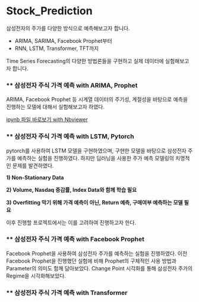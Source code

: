 # Stock_Prediction

삼성전자의 주가를 다양한 방식으로 예측해보고자 합니다.
- ARIMA, SARIMA, Facebook Prophet부터
- RNN, LSTM, Transformer, TFT까지

Time Series Forecasting의 다양한 방법론들을 구현하고 실제 데이터에 실험해보고자 합니다.


### ** 삼성전자 주식 가격 예측 with ARIMA, Prophet
ARIMA, Facebook Prophet 등 시계열 데이터의 주기성, 계절성을 바탕으로 예측을 진행하는 모델에 대해서 실험해보고자 하였다.

[ipynb 파일 바로보기 with Nbviewer](https://nbviewer.jupyter.org/github/jhbale11/DataScienceLab/blob/main/Dacon/%EC%82%BC%EC%84%B1%EC%A0%84%EC%9E%90%20%EC%A3%BC%EA%B0%80%20%EC%98%88%EC%B8%A1_ARIMA_PROPHET.ipynb)

### ** 삼성전자 주식 가격 예측 with LSTM, Pytorch
pytorch를 사용하여 LSTM 모델을 구현하였으며, 구현한 모델을 바탕으로 삼성전자 주가를 예측하는 실험을 진행하였다.
하지만 딥러닝을 사용한 주가 예측 모델링의 치명적인 문제를 발견하였다.

**1) Non-Stationary Data**

**2) Volume, Nasdaq 증감률, Index Data와 함께 학습 필요**

**3) Overfitting 막기 위해 가격 예측이 아닌, Return 예측, 구매여부 예측하는 모델 필요**

이후 진행할 프로젝트에서는 이를 고려하여 진행하고자 한다.

### ** 삼성전자 주식 가격 예측 with Facebook Prophet
Facebook Prophet을 사용하여 삼성전자 주가를 예측하는 실험을 진행하였다. 이전 Facebook Prophet을 진행했던 실험에 비해 Prophet의 구체적인 사용 방법과 Parameter의 의미도 함께 담아보았다. Change Point 시각화를 통해 삼성전자 주가의 Regime을 시각화해보았다.

### ** 삼성전자 주식 가격 예측 with Transformer
